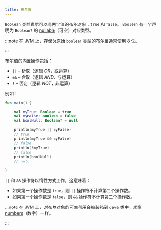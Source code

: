 ```yaml
---
title: 布尔值
---
```

`Boolean` 类型表示可以有两个值的布尔对象：`true` 和 `false`。
`Boolean` 有一个声明为 `Boolean?` 的 [nullable](null-safety.md)（可空）对应类型。

:::note
在 JVM 上，存储为原始 `boolean` 类型的布尔值通常使用 8 位。

:::

布尔值的内置操作包括：

* `||` – 析取（逻辑 _OR_，或运算）
* `&&` – 合取（逻辑 _AND_，与运算）
* `!` – 否定（逻辑 _NOT_，非运算）

例如：

```kotlin
fun main() {

    val myTrue: Boolean = true
    val myFalse: Boolean = false
    val boolNull: Boolean? = null

    println(myTrue || myFalse)
    // true
    println(myTrue && myFalse)
    // false
    println(!myTrue)
    // false
    println(boolNull)
    // null

}
```

`||` 和 `&&` 操作符以惰性方式工作，这意味着：

* 如果第一个操作数是 `true`，则 `||` 操作符不计算第二个操作数。
* 如果第一个操作数是 `false`，则 `&&` 操作符不计算第二个操作数。

:::note
在 JVM 上，对布尔对象的可空引用会被装箱到 Java 类中，就像 [numbers](numbers.md#boxing-and-caching-numbers-on-the-java-virtual-machine)（数字）一样。

:::